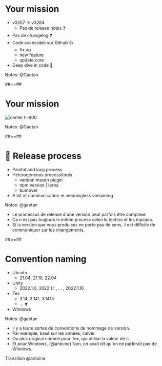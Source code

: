 <!-- .slide -->
# Your mission

* v3257 -> v3284 
  * Pas de release notes ❓
* Pas de changelog ❓
* Code accessible sur Github 👍
  * fix up
  * new feature
  * update core 
* Deep dive in code 🤿
<!-- .element: class="list-fragment" -->

Notes: @Gaetan

##==##

<!-- .slide -->
# Your mission  

![center h-600](./assets/images/hope.gif)

Notes: @Gaetan

##==##
# 💪 Release process

- Painful and long process
- Heterogeneous process/tools
  - version maven plugin
  - npm version | lerna 
  - bumpver 
- A lot of communication => meaningless versioning
<!-- .element: class="list-fragment" -->


Notes: @gaetan
* Le processus de release d'une version peut parfois être complexe.
* Ca n'est pas toujours le même process selon la techno et les équipes.
* Si la version que vous produisez ne porte pas de sens, il est difficile de communiquer sur les changements.

##==##

# Convention naming

- Ubuntu
  - 21.04, 21.10, 22.04
- Unity
  - 2022.1.0, 2022.1.1 , ... , 2022.1.16
- Tex
  - 3.14, 3.141, 3.1415 
  - ... 𝝅
- Windows
<!-- .element: class="list-fragment" -->

Notes: @gaetan
* Il y a toute sortes de conventions de nommage de version.
* Par exemple, basé sur les années, calver
* Ou plus original comme pour Tex, qui utilise la valeur de π.
* Et pour Windows,  (@antoine) Non, on avait dit qu'on ne parlerait pas de Windows.

Transition @antoine
